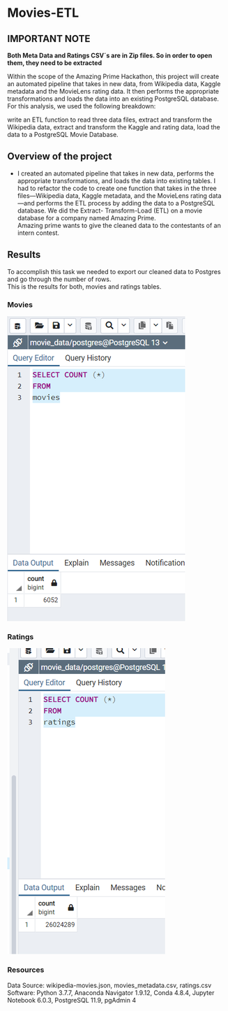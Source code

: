 # Movies-ETL

## IMPORTANT NOTE
**Both Meta Data and Ratings CSV´s are in Zip files. So in order to open them, they need to be extracted**

Within the scope of the Amazing Prime Hackathon, this project will create an automated pipeline that takes in new data, from Wikipedia data, Kaggle metadata and the MovieLens rating data. It then performs the appropriate transformations and loads the data into an existing PostgreSQL database.
For this analysis, we used the following breakdown:

write an ETL function to read three data files,
extract and transform the Wikipedia data,
extract and transform the Kaggle and rating data,
load the data to a PostgreSQL Movie Database.

## Overview of the project  
- I created an automated pipeline that takes in new data, performs the appropriate transformations, and loads the data into existing tables. I had to refactor the code to create one function that takes in the three files—Wikipedia data, Kaggle metadata, and the MovieLens rating data—and performs the ETL process by adding the data to a PostgreSQL database.
We did the Extract- Transform-Load (ETL) on a movie database for a company named Amazing Prime.  
Amazing prime wants to give the cleaned data to the contestants of an intern  contest.

## Results
To accomplish this task we needed to export our cleaned data to Postgres and go through the number of rows.  
This is the results for both, movies and ratings tables.  
### Movies
![movies_tables](https://github.com/ManuelRuizF/Movies-ETL/blob/main/resources/movies_table_count.PNG)  

### Ratings
![ratings_tables](https://github.com/ManuelRuizF/Movies-ETL/blob/main/resources/ratings_query.PNG) 

### Resources
Data Source: wikipedia-movies.json, movies_metadata.csv, ratings.csv
Software: Python 3.7.7, Anaconda Navigator 1.9.12, Conda 4.8.4, Jupyter Notebook 6.0.3, PostgreSQL 11.9, pgAdmin 4


